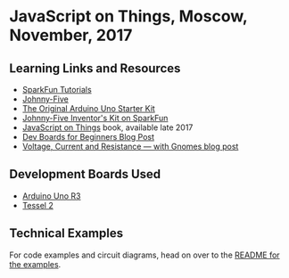 # JavaScript on Things, Moscow, November, 2017

## Learning Links and Resources

* [SparkFun Tutorials](https://learn.sparkfun.com/tutorials)
* [Johnny-Five](http://johnny-five.io/)
* [The Original Arduino Uno Starter Kit](https://store.arduino.cc/usa/arduino-starter-kit)
* [Johnny-Five Inventor's Kit on SparkFun](https://www.sparkfun.com/products/13847)
* [JavaScript on Things](https://www.manning.com/books/javascript-on-things) book, available late 2017
* [Dev Boards for Beginners Blog Post](https://www.lyza.com/2017/07/07/i-am-a-hardware-beginner-which-dev-board-should-i-get/)
* [Voltage, Current and Resistance — with Gnomes blog post](https://www.lyza.com/2016/11/30/voltage-current-resistancewith-gnomes/)

## Development Boards Used

* [Arduino Uno R3](https://www.arduino.cc/)
* [Tessel 2](https://tessel.io)

## Technical Examples

For code examples and circuit diagrams, head on over to the [README for the examples](examples/README.md).
